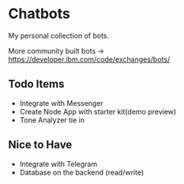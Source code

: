 # Chatbots
My personal collection of bots. 

More community built bots -> https://developer.ibm.com/code/exchanges/bots/


## Todo Items
* Integrate with Messenger
* Create Node App with starter kit(demo preview)
* Tone Analyzer tie in


## Nice to Have
* Integrate with Telegram
* Database on the backend (read/write)

